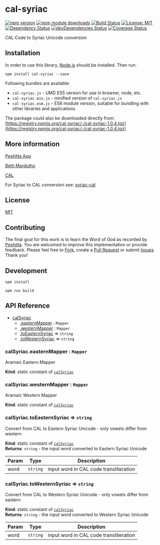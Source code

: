 # cal-syriac

[![npm version](https://badge.fury.io/js/cal-syriac.svg)](https://badge.fury.io/js/cal-syriac)
[![npm module downloads](http://img.shields.io/npm/dt/cal-syriac.svg)](https://www.npmjs.org/package/cal-syriac)
[![Build Status](https://travis-ci.org/peshitta/cal-syriac.svg?branch=master)](https://travis-ci.org/peshitta/cal-syriac)
[![License: MIT](https://img.shields.io/badge/License-MIT-yellow.svg)](https://github.com/peshitta/cal-syriac/blob/master/LICENSE)
[![Dependency Status](https://david-dm.org/peshitta/cal-syriac.svg)](https://david-dm.org/peshitta/cal-syriac)
[![devDependencies Status](https://david-dm.org/peshitta/cal-syriac/dev-status.svg)](https://david-dm.org/peshitta/cal-syriac?type=dev)
[![Coverage Status](https://coveralls.io/repos/github/peshitta/cal-syriac/badge.svg?branch=master)](https://coveralls.io/github/peshitta/cal-syriac?branch=master)

CAL Code to Syriac Unicode conversion

## Installation

In order to use this library, [Node.js](https://nodejs.org) should be installed. 
Then run:
```
npm install cal-syriac --save
```

Following bundles are available:
* `cal-syriac.js` - UMD ES5 version for use in browser, node, etc.
* `cal-syriac.min.js` - minified version of `cal-syriac.js`
* `cal-syriac.esm.js` - ES6 module version, suitable for bundling with other 
libraries and applications

The package could also be downloaded directly from:
[https://registry.npmjs.org/cal-syriac/-/cal-syriac-1.0.4.tgz](https://registry.npmjs.org/cal-syriac/-/cal-syriac-1.0.4.tgz)

## More information

[Peshitta App](https://peshitta.github.io)

[Beth Mardutho](https://sedra.bethmardutho.org/about/fonts)

[CAL](http://cal1.cn.huc.edu/searching/fullbrowser.html)

For Syriac to CAL conversion see:
[syriac-cal](https://github.com/peshitta/syriac-cal)

## License

[MIT](https://github.com/peshitta/cal-syriac/blob/master/LICENSE)

## Contributing

The final goal for this work is to learn the Word of God as recorded by
[Peshitta](https://en.wikipedia.org/wiki/Peshitta).
You are welcomed to improve this implementation or provide feedback. Please
feel free to [Fork](https://help.github.com/articles/fork-a-repo/), create a
[Pull Request](https://help.github.com/articles/about-pull-requests/) or
submit [Issues](https://github.com/peshitta/cal-syriac/issues).
Thank you!

## Development

```
npm install
```
```
npm run build
```

## API Reference

* [calSyriac](#module_calSyriac)
    * [.easternMapper](#module_calSyriac.easternMapper) : <code>Mapper</code>
    * [.westernMapper](#module_calSyriac.westernMapper) : <code>Mapper</code>
    * [.toEasternSyriac](#module_calSyriac.toEasternSyriac) ⇒ <code>string</code>
    * [.toWesternSyriac](#module_calSyriac.toWesternSyriac) ⇒ <code>string</code>

<a name="module_calSyriac.easternMapper"></a>

### calSyriac.easternMapper : <code>Mapper</code>
Aramaic Eastern Mapper

**Kind**: static constant of [<code>calSyriac</code>](#module_calSyriac)  
<a name="module_calSyriac.westernMapper"></a>

### calSyriac.westernMapper : <code>Mapper</code>
Aramaic Western Mapper

**Kind**: static constant of [<code>calSyriac</code>](#module_calSyriac)  
<a name="module_calSyriac.toEasternSyriac"></a>

### calSyriac.toEasternSyriac ⇒ <code>string</code>
Convert from CAL to Eastern Syriac Unicode - only vowels differ from western

**Kind**: static constant of [<code>calSyriac</code>](#module_calSyriac)  
**Returns**: <code>string</code> - the input word converted to Eastern Syriac Unicode  

| Param | Type | Description |
| --- | --- | --- |
| word | <code>string</code> | input word in CAL code transliteration |

<a name="module_calSyriac.toWesternSyriac"></a>

### calSyriac.toWesternSyriac ⇒ <code>string</code>
Convert from CAL to Western Syriac Unicode - only vowels differ from eastern

**Kind**: static constant of [<code>calSyriac</code>](#module_calSyriac)  
**Returns**: <code>string</code> - the input word converted to Western Syriac Unicode  

| Param | Type | Description |
| --- | --- | --- |
| word | <code>string</code> | input word in CAL code transliteration |

